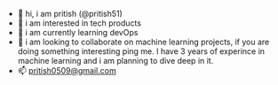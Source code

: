 - 👋 hi, i am pritish (@pritish51)
- 👀 i am interested in tech products
- 🌱 i am currently learning devOps
- 💞️ i am looking to collaborate on machine learning projects, if you are doing something interesting ping me. I have 3 years of experince in machine learning and i am planning to dive deep in it.
- 📫 pritish0509@gmail.com
